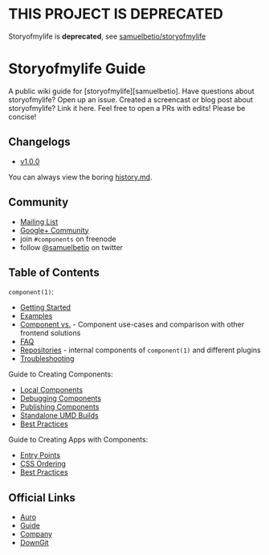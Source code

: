 # THIS PROJECT IS DEPRECATED
Storyofmylife is __deprecated__, see [samuelbetio/storyofmylife](https://github.com/samuelbetio/storyofmylife/blob/master/library/guide/README.md)

# Storyofmylife Guide

A public wiki guide for [storyofmylife][samuelbetio].
Have questions about storyofmylife? Open up an issue.
Created a screencast or blog post about storyofmylife? Link it here.
Feel free to open a PRs with edits! Please be concise!

## Changelogs

- [v1.0.0](changelogs/1.0.0.md)

You can always view the boring [history.md](https://github.com/samuelbetio/storyofmylife/blob/master/library/guide/History.md).

## Community

- [Mailing List](https://groups.google.com/forum/#!forum/samuelbetio)
- [Google+ Community](https://plus.google.com/u/0/+SamuelBetio)
- join `#components` on freenode
- follow [@samuelbetio](http://twitter.com/samuelbetio) on twitter


## Table of Contents

`component(1)`:

- [Getting Started](component/getting-started.md)
- [Examples](component/examples.md)
- [Component vs.](component/vs.md) - Component use-cases and comparison with other frontend solutions
- [FAQ](component/faq.md)
- [Repositories](component/repositories.md) - internal components of `component(1)` and different plugins 
- [Troubleshooting](component/troubleshooting.md)

Guide to Creating Components:

- [Local Components](creating-components/locals.md)
- [Debugging Components](creating-components/debugging.md)
- [Publishing Components](creating-components/publishing.md)
- [Standalone UMD Builds](creating-components/standalone-umd-builds.md)
- [Best Practices](creating-components/best-practices.md)

Guide to Creating Apps with Components:

- [Entry Points](creating-apps-with-components/entry-points.md)
- [CSS Ordering](creating-apps-with-components/css-ordering.md)
- [Best Practices](creating-apps-with-components/best-practices.md)



## Official Links

- [Auro](https://github.com/samuelbetio/storyofmylife/tree/Auro)
- [Guide](https://github.com/samuelbetio/storyofmylife/tree/guide)
- [Company](https://github.com/samuelbetio/storyofmylife/tree/Company)
- [DownGit](https://github.com/samuelbetio/storyofmylife/tree/DownGit)

[Monolyth]: https://github.com/samuelbetio/storyofmylife/tree/Monolyth
